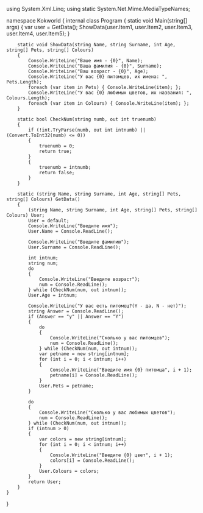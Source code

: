 using System.Xml.Linq;
using static System.Net.Mime.MediaTypeNames;

namespace Kokworld
{
    internal class Program
    {
        static void Main(string[] args)
        {
            var user = GetData();
            ShowData(user.Item1, user.Item2, user.Item3, user.Item4, user.Item5);
        }

        static void ShowData(string Name, string Surname, int Age, string[] Pets, string[] Colours)
        {
            Console.WriteLine("Ваше имя - {0}", Name);
            Console.WriteLine("Ваша фамилия - {0}", Surname);
            Console.WriteLine("Ваш возраст - {0}", Age);
            Console.WriteLine("У вас {0} питомцев, их имена: ", Pets.Length);
            foreach (var item in Pets) { Console.WriteLine(item); };
            Console.WriteLine("У вас {0} любимых цветов, их названия: ", Colours.Length);
            foreach (var item in Colours) { Console.WriteLine(item); };
        }

        static bool CheckNum(string numb, out int truenumb)
        {
            if (!int.TryParse(numb, out int intnumb) || (Convert.ToInt32(numb) <= 0))
            {
                truenumb = 0;
                return true;
            }
            {
                truenumb = intnumb;
                return false;
            }
        }

        static (string Name, string Surname, int Age, string[] Pets, string[] Colours) GetData()
        {
            (string Name, string Surname, int Age, string[] Pets, string[] Colours) User;
            User = default;
            Console.WriteLine("Введите имя");
            User.Name = Console.ReadLine();

            Console.WriteLine("Введите фамилию");
            User.Surname = Console.ReadLine();

            int intnum;
            string num;
            do
            {
                Console.WriteLine("Введите возраст");
                num = Console.ReadLine();
            } while (CheckNum(num, out intnum));
            User.Age = intnum;

            Console.WriteLine("У вас есть питомец?(Y - да, N - нет)");
            string Answer = Console.ReadLine();
            if (Answer == "y" || Answer == "Y")
            {
                do
                {
                    Console.WriteLine("Сколько у вас питомцев");
                    num = Console.ReadLine();
                } while (CheckNum(num, out intnum));
                var petname = new string[intnum];
                for (int i = 0; i < intnum; i++)
                {
                    Console.WriteLine("Введите имя {0} питомца", i + 1);
                    petname[i] = Console.ReadLine();
                }
                User.Pets = petname;
            }

            do
            {
                Console.WriteLine("Сколько у вас любимых цветов");
                num = Console.ReadLine();
            } while (CheckNum(num, out intnum));
            if (intnum > 0)
            {
                var colors = new string[intnum];
                for (int i = 0; i < intnum; i++)
                {
                    Console.WriteLine("Введите {0} цвет", i + 1);
                    colors[i] = Console.ReadLine();
                }
                User.Colours = colors;
            }
            return User;
        }
    }
}